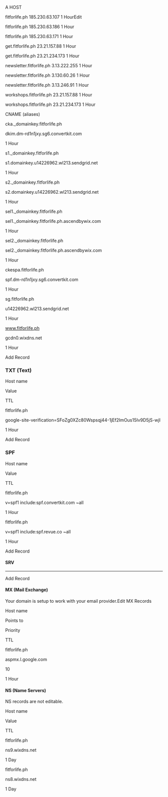 
A HOST

fitforlife.ph
185.230.63.107
1 HourEdit

fitforlife.ph
185.230.63.186
1 Hour

fitforlife.ph
185.230.63.171
1 Hour

get.fitforlife.ph
23.21.157.88
1 Hour

get.fitforlife.ph
23.21.234.173
1 Hour

newsletter.fitforlife.ph
3.13.222.255
1 Hour

newsletter.fitforlife.ph
3.130.60.26
1 Hour

newsletter.fitforlife.ph
3.13.246.91
1 Hour

workshops.fitforlife.ph
23.21.157.88
1 Hour

workshops.fitforlife.ph
23.21.234.173
1 Hour

CNAME (aliases)

cka._domainkey.fitforlife.ph

dkim.dm-rd1n1jxy.sg6.convertkit.com

1 Hour

s1._domainkey.fitforlife.ph

s1.domainkey.u14226962.wl213.sendgrid.net

1 Hour

s2._domainkey.fitforlife.ph

s2.domainkey.u14226962.wl213.sendgrid.net

1 Hour

sel1._domainkey.fitforlife.ph

sel1._domainkey.fitforlife.ph.ascendbywix.com

1 Hour

sel2._domainkey.fitforlife.ph

sel2._domainkey.fitforlife.ph.ascendbywix.com

1 Hour

ckespa.fitforlife.ph

spf.dm-rd1n1jxy.sg6.convertkit.com

1 Hour

sg.fitforlife.ph

u14226962.wl213.sendgrid.net

1 Hour

www.fitforlife.ph

gcdn0.wixdns.net

1 Hour

Add Record

### TXT (Text)

Host name

Value

TTL

fitforlife.ph

google-site-verification=SFoZg0XZc80Wspsqj44-1jEf2ImOus15Iv9D5jS-wjI

1 Hour

Add Record

### SPF

Host name

Value

TTL

fitforlife.ph

v=spf1 include:spf.convertkit.com ~all

1 Hour

fitforlife.ph

v=spf1 include:spf.revue.co ~all

1 Hour

Add Record

#### SRV

---

Add Record

#### MX (Mail Exchange)

Your domain is setup to work with your email provider.Edit MX Records

Host name

Points to

Priority

TTL

fitforlife.ph

aspmx.l.google.com

10

1 Hour

#### NS (Name Servers)

NS records are not editable.

Host name

Value

TTL

fitforlife.ph

ns9.wixdns.net

1 Day

fitforlife.ph

ns8.wixdns.net

1 Day